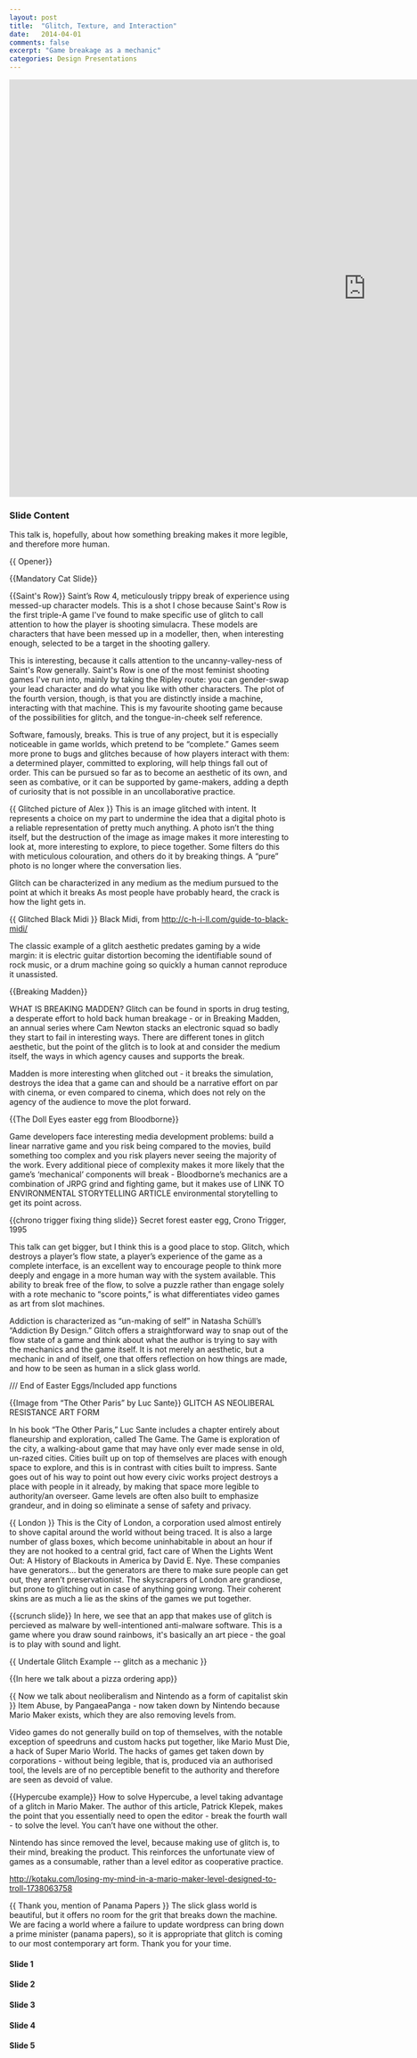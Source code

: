 ```yaml
---
layout: post
title:  "Glitch, Texture, and Interaction"
date:   2014-04-01
comments: false
excerpt: "Game breakage as a mechanic"
categories: Design Presentations
---
```


<iframe src="https://docs.google.com/presentation/d/1FrVFUGbKHsCNdxw-b4KbZKNRCY1T-SlMmqDbCAFaNw0/embed?start=false&loop=false&delayms=3000" frameborder="0" width="1280" height="749" allowfullscreen="true" mozallowfullscreen="true" webkitallowfullscreen="true"></iframe>

<h3>Slide Content</h3>
This talk is, hopefully, about how something breaking makes it more legible, and therefore more human.

{{ Opener}}

{{Mandatory Cat Slide}}

{{Saint's Row}}
Saint’s Row 4, meticulously trippy break of experience using messed-up character models. This is a shot I chose because Saint's Row is the first triple-A game I've found to make specific use of glitch to call attention to how the player is shooting simulacra. These models are characters that have been messed up in a modeller, then, when interesting enough, selected to be a target in the shooting gallery.

This is interesting, because it calls attention to the uncanny-valley-ness of Saint's Row generally. Saint's Row is one of the most feminist shooting games I've run into, mainly by taking the Ripley route: you can gender-swap your lead character and do what you like with other characters. The plot of the fourth version, though, is that you are distinctly inside a machine, interacting with that machine. This is my favourite shooting game because of the possibilities for glitch, and the tongue-in-cheek self reference.

Software, famously, breaks. This is true of any project, but it is especially noticeable in game worlds, which pretend to be “complete.” Games seem more prone to bugs and glitches because of how players interact with them: a determined player, committed to exploring, will help things fall out of order. This can be pursued so far as to become an aesthetic of its own, and seen as combative, or it can be supported by game-makers, adding a depth of curiosity that is not possible in an uncollaborative practice.


{{ Glitched picture of Alex }}
This is an image glitched with intent. It represents a choice on my part to undermine the idea that a digital photo is a reliable representation of pretty much anything. A photo isn’t the thing itself, but the destruction of the image as image makes it more interesting to look at, more interesting to explore, to piece together. Some filters do this with meticulous colouration, and others do it by breaking things. A “pure” photo is no longer where the conversation lies.

Glitch can be characterized in any medium as the medium pursued to the point at which it breaks
As most people have probably heard, the crack is how the light gets in.


{{ Glitched Black Midi }}
Black Midi, from http://c-h-i-ll.com/guide-to-black-midi/

The classic example of a glitch aesthetic predates gaming by a wide margin: it is electric guitar distortion becoming the identifiable sound of rock music, or a drum machine going so quickly a human cannot reproduce it unassisted.

{{Breaking Madden}}

WHAT IS BREAKING MADDEN?
Glitch can be found in sports in drug testing, a desperate effort to hold back human breakage - or in Breaking Madden, an annual series where Cam Newton stacks an electronic squad so badly they start to fail in interesting ways. There are different tones in glitch aesthetic, but the point of the glitch is to look at and consider the medium itself, the ways in which agency causes and supports the break.

Madden is more interesting when glitched out - it breaks the simulation, destroys the idea that a game can and should be a narrative effort on par with cinema, or even compared to cinema, which does not rely on the agency of the audience to move the plot forward. 

{{The Doll Eyes easter egg from Bloodborne}}

Game developers face interesting media development problems: build a linear narrative game and you risk being compared to the movies, build something too complex and you risk players never seeing the majority of the work. Every additional piece of complexity makes it more likely that the game’s ‘mechanical’ components will break - Bloodborne’s mechanics are a combination of JRPG grind and fighting game, but it makes use of LINK TO ENVIRONMENTAL STORYTELLING ARTICLE environmental storytelling to get its point across.


{{chrono trigger fixing thing slide}}
Secret forest easter egg, Crono Trigger, 1995

This talk can get bigger, but I think this is a good place to stop. Glitch, which destroys a player’s flow state, a player’s experience of the game as a complete interface, is an excellent way to encourage people to think more deeply and engage in a more human way with the system available. This ability to break free of the flow, to solve a puzzle rather than engage solely with a rote mechanic to “score points,” is what differentiates video games as art from slot machines.

Addiction is characterized as “un-making of self” in Natasha Schüll’s “Addiction By Design.” Glitch offers a straightforward way to snap out of the flow state of a game and think about what the author is trying to say with the mechanics and the game itself. It is not merely an aesthetic, but a mechanic in and of itself, one that offers reflection on how things are made, and how to be seen as human in a slick glass world.


/// End of Easter Eggs/Included app functions


{{Image from “The Other Paris” by Luc Sante}}
GLITCH AS NEOLIBERAL RESISTANCE ART FORM

In his book “The Other Paris,” Luc Sante includes a chapter entirely about flaneurship and exploration, called The Game. The Game is exploration of the city, a walking-about game that may have only ever made sense in old, un-razed cities. Cities built up on top of themselves are places with enough space to explore, and this is in contrast with cities built to impress. Sante goes out of his way to point out how every civic works project destroys a place with people in it already, by making that space more legible to authority/an overseer. Game levels are often also built to emphasize grandeur, and in doing so eliminate a sense of safety and privacy.

{{ London }}
This is the City of London, a corporation used almost entirely to shove capital around the world without being traced. It is also a large number of glass boxes, which become uninhabitable in about an hour if they are not hooked to a central grid, fact care of When the Lights Went Out: A History of Blackouts in America by David E. Nye. These companies have generators… but the generators are there to make sure people can get out, they aren’t preservationist.
The skyscrapers of London are grandiose, but prone to glitching out in case of anything going wrong. Their coherent skins are as much a lie as the skins of the games we put together.


{{scrunch slide}}
In here, we see that an app that makes use of glitch is percieved as malware by well-intentioned anti-malware software. This is a game where you draw sound rainbows, it's basically an art piece - the goal is to play with sound and light.


{{ Undertale Glitch Example -- glitch as a mechanic }}

{{In here we talk about a pizza ordering app}}

{{ Now we talk about neoliberalism and Nintendo as a form of capitalist skin }}
Item Abuse, by PangaeaPanga - now taken down by Nintendo because Mario Maker exists, which they are also removing levels from.

Video games do not generally build on top of themselves, with the notable exception of speedruns and custom hacks put together, like Mario Must Die, a hack of Super Mario World. The hacks of games get taken down by corporations - without being legible, that is, produced via an authorised tool, the levels are of no perceptible benefit to the authority and therefore are seen as devoid of value.

{{Hypercube example}}
How to solve Hypercube, a level taking advantage of a glitch in Mario Maker. The author of this article, Patrick Klepek, makes the point that you essentially need to open the editor - break the fourth wall - to solve the level. You can’t have one without the other.

Nintendo has since removed the level, because making use of glitch is, to their mind, breaking the product. This reinforces the unfortunate view of games as a consumable, rather than a level editor as cooperative practice.

http://kotaku.com/losing-my-mind-in-a-mario-maker-level-designed-to-troll-1738063758

{{ Thank you, mention of Panama Papers }}
The slick glass world is beautiful, but it offers no room for the grit that breaks down the machine. We are facing a world where a failure to update wordpress can bring down a prime minister (panama papers), so it is appropriate that glitch is coming to our most contemporary art form. Thank you for your time.



<h4>Slide 1</h4>

<h4>Slide 2</h4>
<h4>Slide 3</h4>
<h4>Slide 4</h4>
<h4>Slide 5</h4>
